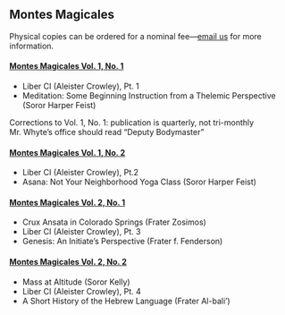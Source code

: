 <h2>Montes Magicales</h2>
<p>Physical copies can be ordered for a nominal fee&mdash;<a href="mailto:deputymaster@cruxansata-oto.org">email us</a> for more information.</p>
<h4><a href="CA_MM_Vol1_No1.pdf">Montes Magicales Vol. 1, No. 1</a></h4>
<ul class="circle">
  <li>Liber CI (Aleister Crowley), Pt. 1</li>
  <li>Meditation: Some Beginning Instruction from a Thelemic Perspective (Soror Harper Feist)</li>
</ul>
<p>Corrections to Vol. 1, No. 1: publication is quarterly, not tri-monthly<br>
Mr. Whyte’s office should read “Deputy Bodymaster”</p>

<h4><a href="CA_MM_Vol1_No2.pdf">Montes Magicales Vol. 1, No. 2</a></h4>
<ul class="circle">
  <li>Liber CI (Aleister Crowley), Pt.2</li>
  <li>Asana: Not Your Neighborhood Yoga Class (Soror Harper Feist)</li>
</ul>

<h4><a href="CA_MM_Vol2_No1.pdf">Montes Magicales Vol. 2, No. 1</a></h4>
<ul class="circle">
  <li>Crux Ansata in Colorado Springs (Frater Zosimos)</li>
  <li>Liber CI (Aleister Crowley), Pt. 3</li>
  <li>Genesis: An Initiate’s Perspective (Frater f. Fenderson)</li>
</ul>

<h4><a href="CA_MM_Vol2_No2.pdf">Montes Magicales Vol. 2, No. 2</a></h4>
<ul class="circle">
  <li>Mass at Altitude (Soror Kelly)</li>
  <li> Liber CI (Aleister Crowley), Pt. 4</li>
  <li>A Short History of the Hebrew Language (Frater Al-bali’)</li>
</ul>
